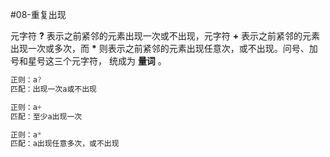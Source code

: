 #08-重复出现

元字符 __?__ 表示之前紧邻的元素出现一次或不出现，元字符 __+__ 表示之前紧邻的元素出现一次或多次，而 __*__ 则表示之前紧邻的元素出现任意次，或不出现。问号、加号和星号这三个元字符，
统成为 __量词__ 。 

```javascript
正则：a?
匹配：出现一次a或不出现

正则：a+
匹配：至少a出现一次

正则：a*
匹配：a出现任意多次，或不出现
```


